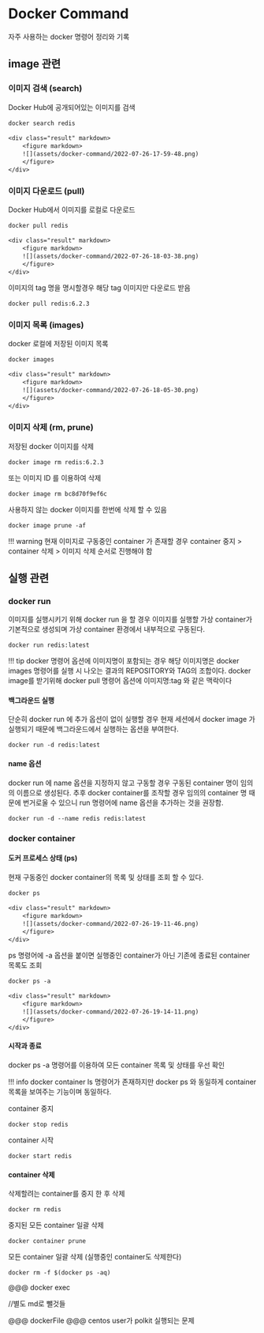 # Docker Command

자주 사용하는 docker 명령어 정리와 기록

## image 관련

### 이미지 검색 (search)

Docker Hub에 공개되어있는 이미지를 검색

``` console title="docker search [검색할 이미지명]"
docker search redis
```
    <div class="result" markdown>
        <figure markdown>
        ![](assets/docker-command/2022-07-26-17-59-48.png)
        </figure>
    </div> 


### 이미지 다운로드 (pull)

Docker Hub에서 이미지를 로컬로 다운로드

``` console title="docker pull [이미지명]"
docker pull redis
```
    <div class="result" markdown>
        <figure markdown>
        ![](assets/docker-command/2022-07-26-18-03-38.png)
        </figure>
    </div> 

이미지의 tag 명을 명시할경우 해당 tag 이미지만 다운로드 받음

``` console title="docker pull [이미지명]:[tags]"
docker pull redis:6.2.3
```

### 이미지 목록 (images)

docker 로컬에 저장된 이미지 목록

``` console title="docker images"
docker images
```
    <div class="result" markdown>
        <figure markdown>
        ![](assets/docker-command/2022-07-26-18-05-30.png)
        </figure>
    </div> 


### 이미지 삭제 (rm, prune)

저장된 docker 이미지를 삭제

``` console title="docker image rm [REPOSITORY]:[TAG]"
docker image rm redis:6.2.3
```

또는 이미지 ID 를 이용하여 삭제 
``` console title="docker image rm [IMAGE ID]"
docker image rm bc8d70f9ef6c
```

사용하지 않는 docker 이미지를 한번에 삭제 할 수 있음
``` console title="docker image prune [OPTION]"
docker image prune -af
```

!!! warning
    현재 이미지로 구동중인 container 가 존재할 경우 container 중지 > container 삭제 > 이미지 삭제 순서로 진행해야 함


## 실행 관련

### docker run

이미지를 실행시키기 위해 docker run 을 할 경우 이미지를 실행할 가상 container가 기본적으로 생성되며 가상 container 환경에서 내부적으로 구동된다.

``` console title="docker run [이미지명] (또는 [IMAGE ID])"
docker run redis:latest
```

!!! tip 
    docker 명령어 옵션에 이미지명이 포함되는 경우 해당 이미지명은 docker images 명령어를 실행 시 나오는 결과의 REPOSITORY와 TAG의 조합이다. docker image를 받기위해 docker pull 명령어 옵션에 이미지명:tag 와 같은 맥락이다


#### 백그라운드 실행

단순히 docker run 에 추가 옵션이 없이 실행할 경우 현재 세션에서 docker image 가 실행되기 때문에 백그라운드에서 실행하는 옵션을 부여한다.

``` console title="docker run -d [이미지명]"
docker run -d redis:latest
```

#### name 옵션

docker run 에 name 옵션을 지정하지 않고 구동할 경우 구동된 container 명이 임의의 이름으로 생성된다. 추후 docker container를 조작할 경우 임의의 container 명 때문에 번거로울 수 있으니 run 명령어에 name 옵션을 추가하는 것을 권장함.

``` console title="docker run -d --name [container명] [이미지명]"
docker run -d --name redis redis:latest
```

### docker container

#### 도커 프로세스 상태 (ps)

현재 구동중인 docker container의 목록 및 상태를 조회 할 수 있다.

``` console
docker ps
```
    <div class="result" markdown>
        <figure markdown>
        ![](assets/docker-command/2022-07-26-19-11-46.png)
        </figure>
    </div> 

ps 명령어에 -a 옵션을 붙이면 실행중인 container가 아닌 기존에 종료된 container 목록도 조회

``` console
docker ps -a
```
    <div class="result" markdown>
        <figure markdown>
        ![](assets/docker-command/2022-07-26-19-14-11.png)
        </figure>
    </div> 

#### 시작과 종료

docker ps -a 명령어를 이용하여 모든 container 목록 및 상태를 우선 확인

!!! info
    docker container ls 명령어가 존재하지만 docker ps 와 동일하게 container 목록을 보여주는 기능이며 동일하다.

container 중지

``` console title="docker stop [container명]"
docker stop redis
```

container 시작

``` console title="docker start [container명]"
docker start redis
```

#### container 삭제

삭제할려는 container를 중지 한 후 삭제

``` console title="docker rm [container명]"
docker rm redis
```

중지된 모든 container 일괄 삭제

``` console 
docker container prune
```

모든 container 일괄 삭제 (실행중인 container도 삭제한다)

``` console 
docker rm -f $(docker ps -aq)
```



@@@ docker exec

//별도 md로 뺄것들

@@@ dockerFile
@@@ centos user가  polkit 실행되는 문제


 
